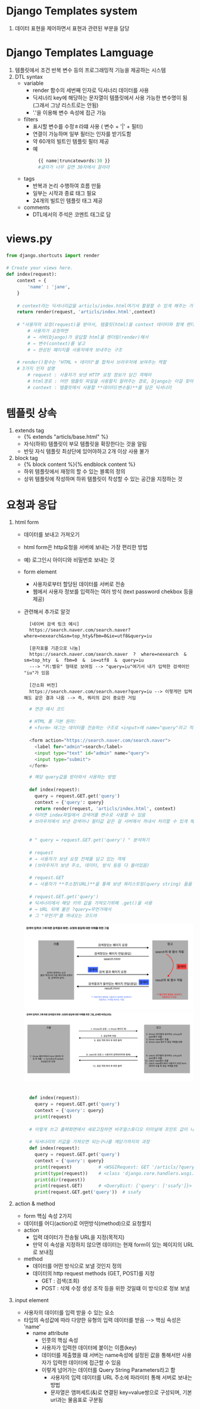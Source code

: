 # Django Templates system
1. 데이터 표현을 제어하면서 표현과 관련된 부분을 담당 

# Django Templates Lamguage
1. 템플릿에서 조건 반복 변수 등의 프로그래밍적 기능을 제공하는 시스템
2. DTL syntax
    - variable
      - render 함수의 세번째 인자로 딕셔너리 데이터를 사용
      - 딕셔너리 key에 해당하는 문자열이 템플릿에서 사용 가능한 변수명이 됨(그래서 그냥 리스트로는 안됨)
      - '.'을 이용해 변수 속성에 접근 가능
    - filters
      - 표시할 변수를 수정ㅎ라떄 사용 ( 변수 + '|' + 필터)
      - 연결이 가능하며 일부 필터는 인자를 받기도함
      - 약 60개의 빌트인 템플릿 필터 제공
      - 예
        ```python
          {{ name|truncatewords:30 }}  
          #글자가 너무 길면 30자에서 잘라라
        ```
    - tags
      - 반복과 논리 수행하여 흐름 만듦
      - 일부는 시작과 종료 태그 필요
      - 24개의 빌트인 템플릿 태그 제공
    - comments
      - DTL에서의 주석은 코멘트 태그로 담

# views.py
```python
from django.shortcuts import render

# Create your views here.
def index(request):
    context = {
        'name' : 'jane',
    }
    
    # context라는 딕셔너리값을 articls/index.html여기서 활용할 수 있게 해주는 거임
    return render(request, 'articls/index.html',context)

    # "사용자의 요청(request)을 받아서, 템플릿(html)을 context 데이터와 함께 렌더링해서, 브라우저에 보여주는 것!"
        # 사용자가 요청하면
        # → 서버(Django)가 응답할 html을 렌더링(render)해서
        # → 변수(context)를 넣고
        # → 완성된 페이지를 사용자에게 보내주는 구조
        
    # render()함수는 "HTML + 데이터"를 합쳐서 브라우저에 보여주는 역할
    # 3가지 인자 설명
        # request : 사용자가 보낸 HTTP 요청 정보가 담긴 객체야
        # html경로 : 어떤 템플릿 파일을 사용할지 알려주는 경로, Django는 이걸 찾아서 HTML 구조를 읽고 -> 그 안에 들어갈 데이터와 같이 "렌더링"해줌
        # context : 템플릿에서 사용할 **데이터(변수들)**를 담은 딕셔너리
```

# 템플릿 상속
1. extends tag
    - {% extends "articls/base.html" %}
    - 자식(하위) 템플릿이 부모 템플릿을 확장한다는 것을 알림
    - 반딋 자식 템플릿 최상단에 있어야하고 2개 이상 사용 불가
2. block tag
    - {% block content %}{% endblock content %}
    - 하위 템플릿에서 재정의 할 수 있는 블록의 정의 
    - 상위 템플릿에 작성하며 하위 템플릿이 작성할 수 있는 공간을 지정하는 것

# 요청과 응답
1. html form
    - 데이터를 보내고 가져오기
    - html form은 http요청을 서버에 보내는 가장 편리한 방법
    - 예) 로그인시 아이디와 비밀번호 보내는 것
    - form element
      - 사용자로부터 할당된 데이터를 서버로 전송
      - 웹에서 사용자 정보를 입력하는 여러 방식 (text password chekbox 등을 제공)
    - 관련해서 추가로 알것
      ```
        [네이버 검색 링크 예시]
        https://search.naver.com/search.naver?where=nexearch&sm=top_hty&fbm=0&ie=utf8&query=iu

        [문자표를 기준으로 나눔]
        https://search.naver.com/search.naver  ?  where=nexearch  &  sm=top_hty  &  fbm=0  &  ie=utf8  &  query=iu 
        ---> "키:벨유" 형태로 보여짐 --> "query=iu"여기서 내가 입력한 검색어인 "iu"가 있음

        [간소화 버전]
        https://search.naver.com/search.naver?query=iu --> 이렇게만 입력해도 같은 결과 나옴 --> 즉, 쿼리의 값이 중요한 거임
      ```
      ```python
        # 연관 예시 코드

        # HTML 폼 기본 원리:
        # <form> 태그는 데이터를 전송하는 구조로 <input>에 name="query"라고 적으면 폼이 제출될 때, 그 name이 key가 되고, 입력값이 value가 돼서 주소 뒤에 ?query=입력값 이라는 형태로 붙음 (GET 방식일 때)

        <form action="https://search.naver.com/search.naver">
          <label for="admin">search</label>
          <input type="text" id="admin" name="query">
          <input type="submit">
        </form>  
      ```
      ```python
        # 해당 query값을 받아와서 사용하는 방법

        def index(request):
          query = request.GET.get('query')
          context = {'query': query}
          return render(request, 'articls/index.html', context)
        # 이러면 index파일에서 검색어를 변수로 사용할 수 있음
        # 브라우저에서 보낸 검색어나 필터값 같은 걸 서버에서 꺼내서 처리할 수 있게 해줌

        
        # " query = request.GET.get('query') " 분석하기
        
        # request
        # → 사용자가 보낸 요청 전체를 담고 있는 객체
        # (브라우저가 보낸 주소, 데이터, 방식 등등 다 들어있음)

        # request.GET
        # → 사용자가 **주소창(URL)**을 통해 보낸 쿼리스트링(query string) 들을 딕셔너리처럼 담고 있음

        # request.GET.get('query')
        # 딕셔너리에서 해당 키의 값을 가져오기위해 .get()을 사용
        # → URL 뒤에 붙은 ?query=무언가에서
        # 그 "무언가"를 꺼내오는 코드야

      ```
      ![검색어&검색결과화면 : 응답과요청에 대한 이해](Theory_img/요청과응답_추가설명.png)
      ![검색어&검색결과화면 : 응답과요청에 대한 이해](Theory_img/요청과응답%20_이해하기_교안버전.png)

      ```python

        def index(request):
          query = request.GET.get('query')
          context = {'query': query}
          print(request)

        # 이렇게 쓰고 출력화면에서 새로고침하면 비주얼스튜디오 터미널에 프린트 값이 나온다.

        # 딕셔너리의 키값을 가져오면 되는구나를 깨닫기까지의 과정
        def index(request):
          query = request.GET.get('query')
          context = {'query': query}
          print(request)          # <WSGIRequest: GET '/articls/?query=ssafy'>
          print(type(request))    # <class 'django.core.handlers.wsgi.WSGIRequest'>
          print(dir(request))
          print(request.GET)      # <QueryDict: {'query': ['ssafy']}>
          print(request.GET.get('query'))  # ssafy
      ```
2. action & method
    - form 핵심 속성 2가지
    - 데이터를 어디(action)로 어떤방식(method)으로 요청할지
    - action
      - 입력 데이터가 전송될 URL을 지정(목적지)
      - 만약 이 속성을 지정하지 않으면 데이터는 현재 form이 있는 페이지의 URL로 보내짐
    - method
      - 데이터를 어떤 방식으로 보낼 것인지 정의
      - 데이터의 http request methods (GET, POST)를 지정
          - GET : 검색(조회)
          - POST : 삭제 수정 생성 조작 등을 위한 것일떄 이 방식으로 정보 보냄

3. input element
    - 사용자의 데이터를 입력 받을 수 있는 요소
    - 타입의 속성값에 따라 다양한 유형의 입력 데이터를 받음 --> 핵심 속성은 'name'
      - name attribute
        - 인풋의 핵심 속성
        - 사용자가 입력한 데이터에 붙이는 이름(key)
        - 데이터를 제출했을 떄 서버는 name속성에 설정된 값을 통해서만 사용자가 입력한 데이터에 접근할 수 있음
        - 이렇게 넘어가는 데이터를 Query String Parameters라고 함
          - 사용자의 입력 데이터를 URL 주소에 파라미터 통해 서버로 보내는 방법
          - 문자열은 앰퍼세트(&)로 연결된 key=value쌍으로 구성되며, 기본 url과는 물음표로 구분됨
        